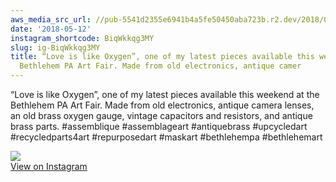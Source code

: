 ```yaml
---
aws_media_src_url: //pub-5541d2355e6941b4a5fe50450aba723b.r2.dev/2018/05/2018-05-12_03-08-59_UTC.jpg
date: '2018-05-12'
instagram_shortcode: BiqWkkqg3MY
slug: ig-BiqWkkqg3MY
title: “Love is like Oxygen”, one of my latest pieces available this weekend at the
  Bethlehem PA Art Fair. Made from old electronics, antique camer
---
```


“Love is like Oxygen”, one of my latest pieces available this weekend at the Bethlehem PA Art Fair. Made from old electronics, antique camera lenses, an old brass oxygen gauge, vintage capacitors and resistors, and antique brass parts. #assemblique #assemblageart #antiquebrass #upcycledart #recycledparts4art #repurposedart #maskart #bethlehempa #bethlehemart 

![](//pub-5541d2355e6941b4a5fe50450aba723b.r2.dev/2018/05/2018-05-12_03-08-59_UTC.jpg)   
[View on Instagram](https://www.instagram.com/p/BiqWkkqg3MY/)